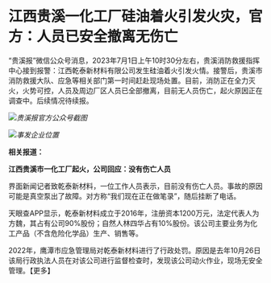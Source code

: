 

# 江西贵溪一化工厂硅油着火引发火灾，官方：人员已安全撤离无伤亡

“贵溪报”微信公众号消息，2023年7月1日上午10时30分左右，贵溪消防救援指挥中心接到报警：江西乾泰新材料有限公司发生硅油着火引发火情。接警后，贵溪市消防救援大队、应急等相关部门第一时间赶赴现场处置。目前，消防正在全力灭火，火势可控，人员及周边厂区人员已全部撤离，目前无人员伤亡，起火原因正在调查中。后续情况待续报。

![](https://inews.gtimg.com/news_bt/OMRpkMGg-fLg0D9tvajj99Vew8za61yRJxJFoYdWTkG4oAA/1000)_贵溪报官方公众号截图_

![](https://inews.gtimg.com/news_bt/O08NhWkxh7bVhG3gWpW60aNfxBUSlcMn-9TIEO_YmPtuAAA/1000)_事发企业位置_

**相关报道：**

**江西贵溪市一化工厂起火，公司回应：没有伤亡人员**

界面新闻记者致乾泰新材料，一位工作人员表示，目前没有伤亡人员。事故的原因可能是真空泵出了故障。对方称“我们现在正在做笔录”，随后挂断了电话。

天眼查APP显示，乾泰新材料成立于2016年，注册资本1200万元，法定代表人为方魏，其占有公司90%股份；自然人林四华占有10%股份。该公司主要业务为化工产品（不含危险化学品）生产、销售等。

2022年，鹰潭市应急管理局对乾泰新材料进行了行政处罚。原因是去年10月26日该局行政执法人员在对该公司进行监督检查时，发现该公司动火作业，现场无安全管理。【更多】

